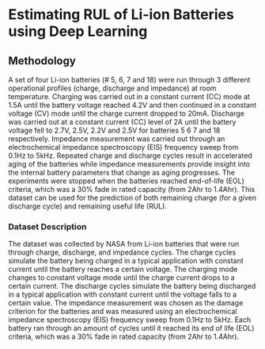 # Estimating RUL of Li-ion Batteries using Deep Learning

## Methodology

A set of four Li-ion batteries (# 5, 6, 7 and 18) were run through 3 different operational profiles (charge, discharge and impedance) at room temperature.
Charging was carried out in a constant current (CC) mode at 1.5A until the battery voltage reached 4.2V and then continued in a constant voltage (CV) mode until the charge current dropped to 20mA.
Discharge was carried out at a constant current (CC) level of 2A until the battery voltage fell to 2.7V, 2.5V, 2.2V and 2.5V for batteries 5 6 7 and 18 respectively.
Impedance measurement was carried out through an electrochemical impedance spectroscopy (EIS) frequency sweep from 0.1Hz to 5kHz. Repeated charge and discharge cycles result in accelerated aging of the batteries while impedance measurements provide insight into the internal battery parameters that change as aging progresses.
The experiments were stopped when the batteries reached end-of-life (EOL) criteria, which was a 30% fade in rated capacity (from 2Ahr to 1.4Ahr).
This dataset can be used for the prediction of both remaining charge (for a given discharge cycle) and remaining useful life (RUL).

### Dataset Description

The dataset was collected by NASA from Li-ion batteries that were run through charge, discharge, and impedance cycles. The charge cycles simulate the battery being charged in a typical application with constant current until the battery reaches a certain voltage. The charging mode changes to constant voltage mode until the charge current drops to a certain current.
The discharge cycles simulate the battery being discharged in a typical application with constant current until the voltage falls to a certain value.
The impedance measurement was chosen as the damage criterion for the batteries and was measured using an electrochemical impedance spectroscopy (EIS) frequency sweep from 0.1Hz to 5kHz.
Each battery ran through an amount of cycles until it reached its end of life (EOL) criteria, which was a 30% fade in rated capacity (from 2Ahr to 1.4Ahr).
